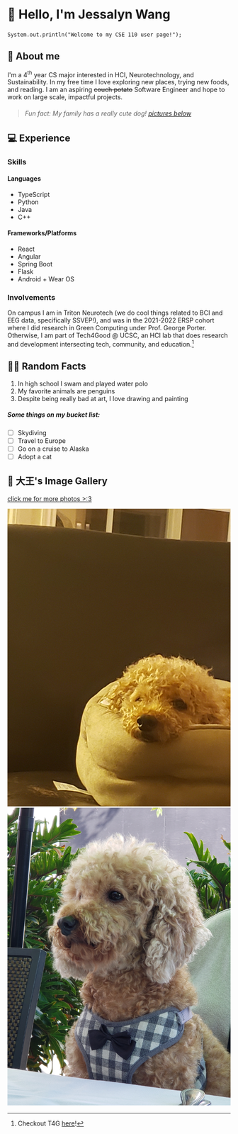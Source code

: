 # 👋 Hello, I'm Jessalyn Wang

`System.out.println("Welcome to my CSE 110 user page!");`

## 🐧 About me

I'm a 4<sup>th</sup> year CS major interested in HCI, Neurotechnology, and Sustainability. In my free time I love exploring new places, trying new foods, and reading. I am an aspiring ~~couch potato~~ Software Engineer and hope to work on large scale, impactful projects.

> ###### Fun fact: My family has a really cute dog! [pictures below](#-大王s-image-gallery)

## 💻 Experience

### Skills

#### Languages

* TypeScript
* Python
* Java
* C++

#### Frameworks/Platforms

* React
* Angular
* Spring Boot
* Flask
* Android + Wear OS

### Involvements

On campus I am in Triton Neurotech (we do cool things related to BCI and EEG data, specifically SSVEP!), and was in the 2021-2022 ERSP cohort where I did research in Green Computing under Prof. George Porter. Otherwise, I am part of Tech4Good @ UCSC, an HCI lab that does research and development intersecting tech, community, and education.[^1]

[^1]: Checkout T4G [here](https://tech4good.soe.ucsc.edu/#/)!

## 🏊‍♀️ Random Facts

1. In high school I swam and played water polo
2. My favorite animals are penguins
3. Despite being really bad at art, I love drawing and painting

##### Some things on my bucket list:
- [ ] Skydiving
- [ ] Travel to Europe
- [ ] Go on a cruise to Alaska
- [ ] Adopt a cat

## 🐶 大王's Image Gallery

[click me for more photos >:3](dogPics.md)

![Sleepy King](/assets/sleepy_dog.jpg)
![Distinguished King](/assets/distinguished_dog.jpg)